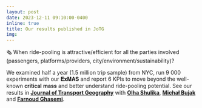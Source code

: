 ```yaml
---
layout: post
date: 2023-12-11 09:10:00-0400
inline: true
title: Our results published in JoTG
img: 
---
```


🗞 When ride-pooling is attractive/efficient for all the parties involved (passengers, platforms/providers, city/environment/sustainability)?

We examined half a year (1.5 million trip sample) from NYC, run 9 000 experiments with our 𝐄𝐱𝐌𝐀𝐒 and report 6 KPIs to move beyond the well-known 𝐜𝐫𝐢𝐭𝐢𝐜𝐚𝐥 𝐦𝐚𝐬𝐬 and better understand ride-pooling potential.
See our results in [**Journal of Transport Geography**](https://www.sciencedirect.com/science/article/pii/S0966692323002399?via%3Dihub) with [**Olha Shulika**](https://www.linkedin.com/in/olha-shulika/), [**Michał Bujak**](https://www.linkedin.com/in/michal-bujak-836602182/) and [**Farnoud Ghasemi**](https://www.linkedin.com/in/farnoud-ghasemi-ab9903178/).
